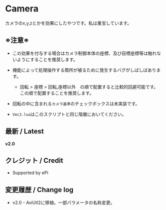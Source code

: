 
# Camera

カメラのx,y,zとかを効果にしたやつです。私は重宝しています。

## ※注意※

- この効果を付与する場合はカメラ制御本体の座標、及び目標座標等は触れないようにすることを推奨します。

- 機能によって処理操作する箇所が被るために発生するバグがしばしばあります。
    - 回転 > 座標 > 回転,座標以外　の順で配置すると比較的回避可能です。この順で配置することを推奨します。

- 回転の中に含まれる`カメラ基準`のチェックボックスは未実装です。

- `Vec3.lua`はこのスクリプトと同じ階層においてください。

## 最新 / Latest

**v2.0**


## クレジット / Credit

- Supported by ePi


## 変更履歴 / Change log

- v2.0 - AviUtl2に移植。一部パラメータの名称変更。